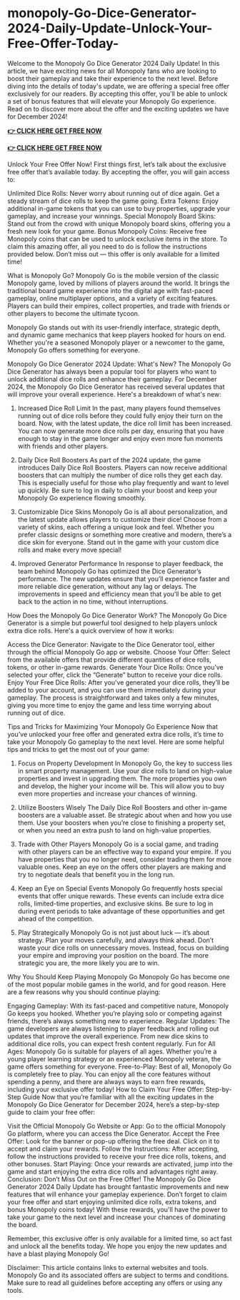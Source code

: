 # monopoly-Go-Dice-Generator-2024-Daily-Update-Unlock-Your-Free-Offer-Today-

Welcome to the Monopoly Go Dice Generator 2024 Daily Update! In this article, we have exciting news for all Monopoly fans who are looking to boost their gameplay and take their experience to the next level. Before diving into the details of today's update, we are offering a special free offer exclusively for our readers. By accepting this offer, you'll be able to unlock a set of bonus features that will elevate your Monopoly Go experience. Read on to discover more about the offer and the exciting updates we have for December 2024!

**[👉 CLICK HERE GET FREE NOW](https://ik.imagekit.io/zkbu207w3/monopoy1.html?)**

**[👉 CLICK HERE GET FREE NOW](https://ik.imagekit.io/zkbu207w3/monopoy1.html?)**

Unlock Your Free Offer Now!
First things first, let’s talk about the exclusive free offer that’s available today. By accepting the offer, you will gain access to:

Unlimited Dice Rolls: Never worry about running out of dice again. Get a steady stream of dice rolls to keep the game going.
Extra Tokens: Enjoy additional in-game tokens that you can use to buy properties, upgrade your gameplay, and increase your winnings.
Special Monopoly Board Skins: Stand out from the crowd with unique Monopoly board skins, offering you a fresh new look for your game.
Bonus Monopoly Coins: Receive free Monopoly coins that can be used to unlock exclusive items in the store.
To claim this amazing offer, all you need to do is follow the instructions provided below. Don’t miss out — this offer is only available for a limited time!

What is Monopoly Go?
Monopoly Go is the mobile version of the classic Monopoly game, loved by millions of players around the world. It brings the traditional board game experience into the digital age with fast-paced gameplay, online multiplayer options, and a variety of exciting features. Players can build their empires, collect properties, and trade with friends or other players to become the ultimate tycoon.

Monopoly Go stands out with its user-friendly interface, strategic depth, and dynamic game mechanics that keep players hooked for hours on end. Whether you're a seasoned Monopoly player or a newcomer to the game, Monopoly Go offers something for everyone.

Monopoly Go Dice Generator 2024 Update: What's New?
The Monopoly Go Dice Generator has always been a popular tool for players who want to unlock additional dice rolls and enhance their gameplay. For December 2024, the Monopoly Go Dice Generator has received several updates that will improve your overall experience. Here's a breakdown of what's new:

1. Increased Dice Roll Limit
In the past, many players found themselves running out of dice rolls before they could fully enjoy their turn on the board. Now, with the latest update, the dice roll limit has been increased. You can now generate more dice rolls per day, ensuring that you have enough to stay in the game longer and enjoy even more fun moments with friends and other players.

2. Daily Dice Roll Boosters
As part of the 2024 update, the game introduces Daily Dice Roll Boosters. Players can now receive additional boosters that can multiply the number of dice rolls they get each day. This is especially useful for those who play frequently and want to level up quickly. Be sure to log in daily to claim your boost and keep your Monopoly Go experience flowing smoothly.

3. Customizable Dice Skins
Monopoly Go is all about personalization, and the latest update allows players to customize their dice! Choose from a variety of skins, each offering a unique look and feel. Whether you prefer classic designs or something more creative and modern, there’s a dice skin for everyone. Stand out in the game with your custom dice rolls and make every move special!

4. Improved Generator Performance
In response to player feedback, the team behind Monopoly Go has optimized the Dice Generator’s performance. The new updates ensure that you’ll experience faster and more reliable dice generation, without any lag or delays. The improvements in speed and efficiency mean that you’ll be able to get back to the action in no time, without interruptions.

How Does the Monopoly Go Dice Generator Work?
The Monopoly Go Dice Generator is a simple but powerful tool designed to help players unlock extra dice rolls. Here's a quick overview of how it works:

Access the Dice Generator: Navigate to the Dice Generator tool, either through the official Monopoly Go app or website.
Choose Your Offer: Select from the available offers that provide different quantities of dice rolls, tokens, or other in-game rewards.
Generate Your Dice Rolls: Once you’ve selected your offer, click the “Generate” button to receive your dice rolls.
Enjoy Your Free Dice Rolls: After you’ve generated your dice rolls, they’ll be added to your account, and you can use them immediately during your gameplay.
The process is straightforward and takes only a few minutes, giving you more time to enjoy the game and less time worrying about running out of dice.

Tips and Tricks for Maximizing Your Monopoly Go Experience
Now that you’ve unlocked your free offer and generated extra dice rolls, it’s time to take your Monopoly Go gameplay to the next level. Here are some helpful tips and tricks to get the most out of your game:

1. Focus on Property Development
In Monopoly Go, the key to success lies in smart property management. Use your dice rolls to land on high-value properties and invest in upgrading them. The more properties you own and develop, the higher your income will be. This will allow you to buy even more properties and increase your chances of winning.

2. Utilize Boosters Wisely
The Daily Dice Roll Boosters and other in-game boosters are a valuable asset. Be strategic about when and how you use them. Use your boosters when you’re close to finishing a property set, or when you need an extra push to land on high-value properties.

3. Trade with Other Players
Monopoly Go is a social game, and trading with other players can be an effective way to expand your empire. If you have properties that you no longer need, consider trading them for more valuable ones. Keep an eye on the offers other players are making and try to negotiate deals that benefit you in the long run.

4. Keep an Eye on Special Events
Monopoly Go frequently hosts special events that offer unique rewards. These events can include extra dice rolls, limited-time properties, and exclusive skins. Be sure to log in during event periods to take advantage of these opportunities and get ahead of the competition.

5. Play Strategically
Monopoly Go is not just about luck — it’s about strategy. Plan your moves carefully, and always think ahead. Don’t waste your dice rolls on unnecessary moves. Instead, focus on building your empire and improving your position on the board. The more strategic you are, the more likely you are to win.

Why You Should Keep Playing Monopoly Go
Monopoly Go has become one of the most popular mobile games in the world, and for good reason. Here are a few reasons why you should continue playing:

Engaging Gameplay: With its fast-paced and competitive nature, Monopoly Go keeps you hooked. Whether you’re playing solo or competing against friends, there’s always something new to experience.
Regular Updates: The game developers are always listening to player feedback and rolling out updates that improve the overall experience. From new dice skins to additional dice rolls, you can expect fresh content regularly.
Fun for All Ages: Monopoly Go is suitable for players of all ages. Whether you’re a young player learning strategy or an experienced Monopoly veteran, the game offers something for everyone.
Free-to-Play: Best of all, Monopoly Go is completely free to play. You can enjoy all the core features without spending a penny, and there are always ways to earn free rewards, including your exclusive offer today!
How to Claim Your Free Offer: Step-by-Step Guide
Now that you’re familiar with all the exciting updates in the Monopoly Go Dice Generator for December 2024, here’s a step-by-step guide to claim your free offer:

Visit the Official Monopoly Go Website or App: Go to the official Monopoly Go platform, where you can access the Dice Generator.
Accept the Free Offer: Look for the banner or pop-up offering the free deal. Click on it to accept and claim your rewards.
Follow the Instructions: After accepting, follow the instructions provided to receive your free dice rolls, tokens, and other bonuses.
Start Playing: Once your rewards are activated, jump into the game and start enjoying the extra dice rolls and advantages right away.
Conclusion: Don’t Miss Out on the Free Offer!
The Monopoly Go Dice Generator 2024 Daily Update has brought fantastic improvements and new features that will enhance your gameplay experience. Don’t forget to claim your free offer and start enjoying unlimited dice rolls, extra tokens, and bonus Monopoly coins today! With these rewards, you'll have the power to take your game to the next level and increase your chances of dominating the board.

Remember, this exclusive offer is only available for a limited time, so act fast and unlock all the benefits today. We hope you enjoy the new updates and have a blast playing Monopoly Go!

Disclaimer: This article contains links to external websites and tools. Monopoly Go and its associated offers are subject to terms and conditions. Make sure to read all guidelines before accepting any offers or using any tools.
